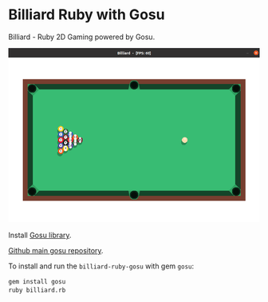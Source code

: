 Billiard Ruby with Gosu
=============

Billiard - Ruby 2D Gaming powered by Gosu.

<img src="screenshot.png" width="526">

Install [Gosu library](https://www.libgosu.org/).

[Github main gosu repository](https://github.com/gosu/gosu/tree/master/examples).

To install and run the `billiard-ruby-gosu` with gem `gosu`:

```bash
gem install gosu
ruby billiard.rb
```
